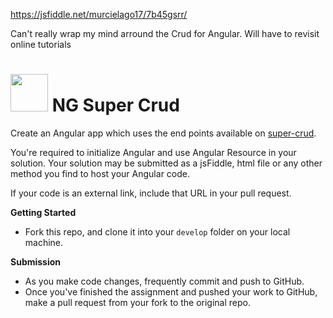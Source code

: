 https://jsfiddle.net/murcielago17/7b45gsrr/

Can't really wrap my mind arround the Crud for Angular. Will have to revisit online tutorials


# <img src="https://cloud.githubusercontent.com/assets/7833470/10899314/63829980-8188-11e5-8cdd-4ded5bcb6e36.png" height="60"> NG Super Crud

Create an Angular app which uses the end points available on <a href="https://github.com/sf-wdi-24/crud-api" target="_blank">super-crud</a>.

You're required to initialize Angular and use Angular Resource in your solution. Your solution may be submitted as a jsFiddle, html file or any other method you find to host your Angular code.

If your code is an external link, include that URL in your pull request.

**Getting Started**
* Fork this repo, and clone it into your `develop` folder on your local machine.

**Submission**
* As you make code changes, frequently commit and push to GitHub.
* Once you've finished the assignment and pushed your work to GitHub, make a pull request from your fork to the original repo.
